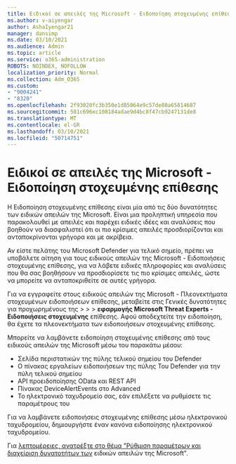 ```yaml
---
title: Ειδικοί σε απειλές της Microsoft - Ειδοποίηση στοχευμένης επίθεσης
ms.author: v-aiyengar
author: AshaIyengar21
manager: dansimp
ms.date: 03/10/2021
ms.audience: Admin
ms.topic: article
ms.service: o365-administration
ROBOTS: NOINDEX, NOFOLLOW
localization_priority: Normal
ms.collection: Adm_O365
ms.custom:
- "9004241"
- "8320"
ms.openlocfilehash: 2f93020fc3b350e1d85064e9c57de80a65814687
ms.sourcegitcommit: 581c696ec108184adae9d4bc8f47cb9247131de8
ms.translationtype: MT
ms.contentlocale: el-GR
ms.lasthandoff: 03/10/2021
ms.locfileid: "50714751"
---
```

# <a name="microsoft-threat-experts---targeted-attack-notification"></a>Ειδικοί σε απειλές της Microsoft - Ειδοποίηση στοχευμένης επίθεσης

Η Ειδοποίηση στοχευμένης επίθεσης είναι μία από τις δύο δυνατότητες των ειδικών απειλών της Microsoft. Είναι μια προληπτική υπηρεσία που παρακολουθεί με απειλές και παρέχει ειδικές ιδέες και αναλύσεις που βοηθούν να διασφαλιστεί ότι οι πιο κρίσιμες απειλές προσδιορίζονται και ανταποκρίνονται γρήγορα και με ακρίβεια.

Αν είστε πελάτης του Microsoft Defender για τελικό σημείο, πρέπει να υποβάλετε αίτηση για τους ειδικούς απειλών της Microsoft - Ειδοποιήσεις στοχευμένης επίθεσης, για να λάβετε ειδικές πληροφορίες και αναλύσεις που θα σας βοηθήσουν να προσδιορίσετε τις πιο κρίσιμες απειλές, ώστε να μπορείτε να ανταποκριθείτε σε αυτές γρήγορα.

Για να εγγραφείτε στους ειδικούς απειλών της Microsoft - Πλεονεκτήματα στοχευμένων ειδοποιήσεων επίθεσης, μεταβείτε στις Γενικές δυνατότητες για προχωρημένους της  >    >    >  **εφαρμογής Microsoft Threat Experts - Ειδοποιήσεις στοχευμένης** επίθεσης. Αφού αποδεχτείτε την ειδοποίηση, θα έχετε τα πλεονεκτήματα των ειδοποιήσεων στοχευμένης επίθεσης.

Μπορείτε να λαμβάνετε ειδοποίηση στοχευμένης επίθεσης από τους ειδικούς απειλών της Microsoft μέσω του παρακάτω μέσου:

- Σελίδα περιστατικών της πύλης τελικού σημείου του Defender
- Ο πίνακας εργαλείων ειδοποιήσεων της πύλης Του Defender για την πύλη τελικού σημείου
- API προειδοποίησης OData και REST API
- Πίνακας DeviceAlertEvents στο Advanced
- Το ηλεκτρονικό ταχυδρομείο σας, εάν επιλέξετε να ρυθμίσετε τις παραμέτρους του

Για να λαμβάνετε ειδοποιήσεις στοχευμένης επίθεσης μέσω ηλεκτρονικού ταχυδρομείου, δημιουργήστε έναν κανόνα ειδοποίησης ηλεκτρονικού ταχυδρομείου. 

Για [λεπτομέρειες, ανατρέξτε στο θέμα "Ρύθμιση παραμέτρων και διαχείριση δυνατοτήτων των](https://docs.microsoft.com/windows/security/threat-protection/microsoft-defender-atp/configure-microsoft-threat-experts) ειδικών απειλών της Microsoft".
